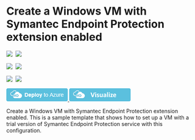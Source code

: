 # Create a Windows VM with Symantec Endpoint Protection extension enabled

<IMG SRC="https://azbotstorage.blob.core.windows.net/badges/symantec-extension-windows-vm/PublicLastTestDate.svg" />&nbsp;
<IMG SRC="https://azbotstorage.blob.core.windows.net/badges/symantec-extension-windows-vm/PublicDeployment.svg" />&nbsp;

<IMG SRC="https://azbotstorage.blob.core.windows.net/badges/symantec-extension-windows-vm/FairfaxLastTestDate.svg" />&nbsp;
<IMG SRC="https://azbotstorage.blob.core.windows.net/badges/symantec-extension-windows-vm/FairfaxDeployment.svg" />&nbsp;

<IMG SRC="https://azbotstorage.blob.core.windows.net/badges/symantec-extension-windows-vm/BestPracticeResult.svg" />&nbsp;
<IMG SRC="https://azbotstorage.blob.core.windows.net/badges/symantec-extension-windows-vm/CredScanResult.svg" />&nbsp;

<a href="https://portal.azure.com/#create/Microsoft.Template/uri/https%3A%2F%2Fraw.githubusercontent.com%2FAzure%2Fazure-quickstart-templates%2Fmaster%2Fsymantec-extension-windows-vm%2Fazuredeploy.json" target="_blank">
    <img src="https://raw.githubusercontent.com/Azure/azure-quickstart-templates/master/1-CONTRIBUTION-GUIDE/images/deploytoazure.png"/>
</a>
<a href="http://armviz.io/#/?load=https%3A%2F%2Fraw.githubusercontent.com%2FAzure%2Fazure-quickstart-templates%2Fmaster%2Fsymantec-extension-windows-vm%2Fazuredeploy.json" target="_blank">
    <img src="https://raw.githubusercontent.com/Azure/azure-quickstart-templates/master/1-CONTRIBUTION-GUIDE/images/visualizebutton.png"/>
</a>

Create a Windows VM with Symantec Endpoint Protection extension enabled. This is a sample template that shows how to set up a VM with a trial version of Symantec Endpoint Protection service with this configuration.
